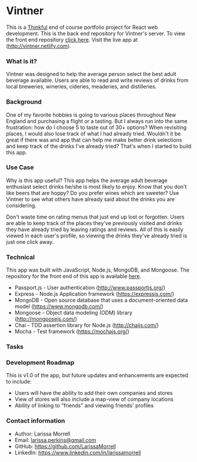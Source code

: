 # Vintner #

This is a [Thinkful](https://www.thinkful.com) end of course portfolio project for React web development. This is the back end repository for Vintner's server. To view the front end repository [click here](https://github.com/LarissaMorrell/vintner). Visit the live app at (http://vintner.netlify.com).

### What is it? ###
Vintner was designed to help the average person select the best adult beverage available. Users are able to read and write reviews of drinks from local breweries, wineries, cideries, meaderies, and distilleries.

### Background ###
One of my favorite hobbies is going to various places throughout New England and purchasing a flight or a tasting. But I always run into the same frustration: how do I choose 5 to taste out of 30+ options? When revisiting places, I would also lose track of what I had already tried. Wouldn't it be great if there was and app that can help me make better drink selections and keep track of the drinks I've already tried? That's when I started to build this app.

### Use Case ###
Why is this app useful? This app helps the average adult beverage enthusiast select drinks he/she is most likely to enjoy. Know that you don't like beers that are hoppy? Do you prefer wines which are sweeter? Use Vintner to see what others have already said about the drinks you are considering.

Don't waste time on rating menus that just end up lost or forgotten. Users are able to keep track of the places they've previously visited and drinks they have already tried by leaving ratings and reviews. All of this is easily viewed in each user's profile, so viewing the drinks they've already tried is just one click away.

### Technical ###
This app was built with JavaScript, Node.js, MongoDB, and Mongoose. The repository for the front end of this app is available [here](https://github.com/LarissaMorrell/vintner).
* Passport.js - User authentication (http://www.passportjs.org/)
* Express - Node.js Application framework (https://expressjs.com/)
* MongoDB - Open source database that uses a document-oriented data model (https://www.mongodb.com/)
* Mongoose - Object data modeling (ODM) library (http://mongoosejs.com/)
* Chai - TDD assertion library for Node.js (http://chaijs.com/)
* Mocha - Test framework (https://mochajs.org/)

### Tasks ###




### Development Roadmap ###
This is v1.0 of the app, but future updates and enhancements are expected to include:
* Users will have the ability to add their own companies and stores
* View of stores will also include a map-view of company locations
* Ability of linking to "friends" and viewing friends' profiles

### Contact information ###
* Author: Larissa Morrell
* Email: larissa.perkins@gmail.com
* GitHub: https://github.com/LarissaMorrell
* LinkedIn: https://www.linkedin.com/in/larissamorrell
